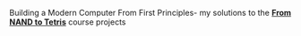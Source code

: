 Building a Modern Computer From First Principles- my solutions to the **[From NAND to Tetris](http://www.nand2tetris.org)** course projects

